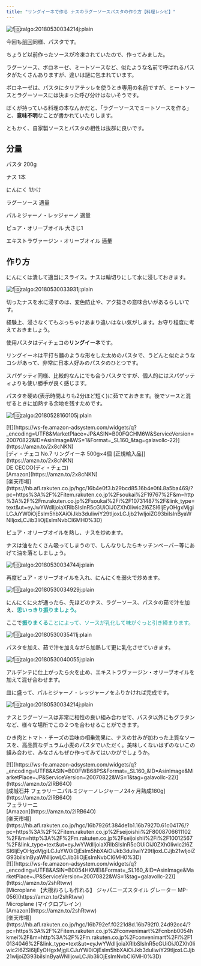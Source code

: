```yaml
---
title: "リングイーネで作る ナスのラグーソースパスタの作り方【料理レシピ】"
---
```


![f:id:zalgo:20180530034214j:plain](/img/20180530034214.jpg "f:id:zalgo:20180530034214j:plain")

今回も[前回](_wp_link_placeholder)同様、パスタです。

ちょうど以前作ったソースが冷凍されていたので、作ってみました。

ラグーソース、ボロネーゼ、ミートソースなど、似たような名前で呼ばれるパスタがたくさんありますが、違いは謎に包まれています。

ボロネーゼは、パスタにタリアテッレを使うとき専用の名前ですが、ミートソースとラグーソースには決まった呼び分けはないそうです。

ぼくが持っている料理の本なんかだと、「ラグーソースでミートソースを作る」と、**意味不明**なことが書かれていたりします。

ともかく、自家製ソースとパスタの相性は抜群に良いです。

## 分量

パスタ 200g

ナス 1本

にんにく 1かけ

ラグーソース 適量

パルミジャーノ・レッジャーノ 適量

ピュア・オリーブオイル 大さじ1

エキストラヴァージン・オリーブオイル 適量

## 作り方

にんにくは潰して適当にスライス。ナスは輪切りにして水に浸しておきます。

![f:id:zalgo:20180530033931j:plain](/img/20180530033931.jpg "f:id:zalgo:20180530033931j:plain")

切ったナスを水に浸すのは、変色防止や、アク抜きの意味合いがあるらしいです。

経験上、浸さなくてもぶっちゃけあまり違いはない気がします。お守り程度に考えておきましょう。

使用パスタはディチェコの**リングイーネ**です。

リングイーネは平打ち麺のような形をした太めのパスタで、うどんと似たようなコシがあって、非常に日本人好みのパスタのひとつです。

スパゲッティ同様、比較的なんにでも合うパスタですが、個人的にはスパゲッティよりも使い勝手が良く感じます。

パスタを硬め(表示時間よりも2分ほど短く)に茹でておきます。後でソースと混ぜるときに加熱する余地を残すためです。

![f:id:zalgo:20180528160105j:plain](/img/20180528160105.jpg "f:id:zalgo:20180528160105j:plain")

<div class="kattene">

<div class="kattene__imgpart">[![](https://ws-fe.amazon-adsystem.com/widgets/q?_encoding=UTF8&MarketPlace=JP&ASIN=B00FQCHM6W&ServiceVersion=20070822&ID=AsinImage&WS=1&Format=_SL160_&tag=galavollc-22)](https://amzn.to/2x8cNKN)</div>

<div class="kattene__infopart">

<div class="kattene__title">[ディ・チェコ No.7 リングイーネ 500g×4個 [正規輸入品]](https://amzn.to/2x8cNKN)</div>

<div class="kattene__description">DE CECCO(ディ・チェコ)</div>

<div class="kattene__btns__two">

<div>[Amazon](https://amzn.to/2x8cNKN)</div>

<div>[楽天市場](https://hb.afl.rakuten.co.jp/hgc/16b4e0f3.b29bcd85.16b4e0f4.8a5ba469/?pc=https%3A%2F%2Fitem.rakuten.co.jp%2Fsoukai%2F19767%2F&m=http%3A%2F%2Fm.rakuten.co.jp%2Fsoukai%2Fi%2F10731487%2F&link_type=text&ut=eyJwYWdlIjoiaXRlbSIsInR5cGUiOiJ0ZXh0Iiwic2l6ZSI6IjEyOHgxMjgiLCJuYW0iOjEsIm5hbXAiOiJkb3duIiwiY29tIjoxLCJjb21wIjoiZG93biIsInByaWNlIjoxLCJib3IiOjEsImNvbCI6MH0%3D)</div>

</div>

</div>

</div>

ピュア・オリーブオイルを熱し、ナスを炒めます。

ナスは油をたくさん吸ってしまうので、しんなりしたらキッチンペーパー等にあげて油を落としましょう。

![f:id:zalgo:20180530034744j:plain](/img/20180530034744.jpg "f:id:zalgo:20180530034744j:plain")

再度ピュア・オリーブオイルを入れ、にんにくを弱火で炒めます。

![f:id:zalgo:20180530034929j:plain](/img/20180530034929.jpg "f:id:zalgo:20180530034929j:plain")

にんにくに火が通ったら、先ほどのナス、ラグーソース、パスタの茹で汁を加え、<span style="color: #20a39e;">**思いっきり振りましょう。**

ここで<span style="color: #20a39e;">**振りまくる**ことによって、ソースが乳化して味がぐっと引き締まります。

![f:id:zalgo:20180530035411j:plain](/img/20180530035411.jpg "f:id:zalgo:20180530035411j:plain")

パスタを加え、茹で汁を加えながら加熱して更に乳化させていきます。

![f:id:zalgo:20180530040055j:plain](/img/20180530040055.jpg "f:id:zalgo:20180530040055j:plain")

アルデンテに仕上がったら火を止め、エキストラヴァージン・オリーブオイルを加えて混ぜ合わせます。

皿に盛って、パルミジャーノ・レッジャーノをふりかければ完成です。

![f:id:zalgo:20180530034214j:plain](/img/20180530034214.jpg "f:id:zalgo:20180530034214j:plain")

ナスとラグーソースは非常に相性の良い組み合わせで、パスタ以外にもグラタンなど、様々な場所でこの２つを合わせることができます。

ひき肉とトマト・チーズの旨味の相乗効果に、ナスの甘みが加わった上質なソースを、高品質なデュラム小麦のパスタでいただく。美味しくないはずのないこの組み合わせ、みなさんもぜひ作ってみてはいかがでしょうか。

<div class="kattene">

<div class="kattene__imgpart">[![](https://ws-fe.amazon-adsystem.com/widgets/q?_encoding=UTF8&ASIN=B00FWB68PS&Format=_SL160_&ID=AsinImage&MarketPlace=JP&ServiceVersion=20070822&WS=1&tag=galavollc-22)](https://amzn.to/2IRB64O)</div>

<div class="kattene__infopart">

<div class="kattene__title">[成城石井 フェラリーニパルミジャーノレジャーノ24ヶ月熟成180g](https://amzn.to/2IRB64O)</div>

<div class="kattene__description">フェラリーニ</div>

<div class="kattene__btns__two">

<div>[Amazon](https://amzn.to/2IRB64O)</div>

<div>[楽天市場](https://hb.afl.rakuten.co.jp/hgc/16b7926f.384de1b1.16b79270.61c04176/?pc=https%3A%2F%2Fitem.rakuten.co.jp%2Fseijoishii%2F8008706611102%2F&m=http%3A%2F%2Fm.rakuten.co.jp%2Fseijoishii%2Fi%2F10012567%2F&link_type=text&ut=eyJwYWdlIjoiaXRlbSIsInR5cGUiOiJ0ZXh0Iiwic2l6ZSI6IjEyOHgxMjgiLCJuYW0iOjEsIm5hbXAiOiJkb3duIiwiY29tIjoxLCJjb21wIjoiZG93biIsInByaWNlIjowLCJib3IiOjEsImNvbCI6MH0%3D)</div>

</div>

</div>

</div>

<div class="kattene">

<div class="kattene__imgpart">[![](https://ws-fe.amazon-adsystem.com/widgets/q?_encoding=UTF8&ASIN=B0054HKMEI&Format=_SL160_&ID=AsinImage&MarketPlace=JP&ServiceVersion=20070822&WS=1&tag=galavollc-22)](https://amzn.to/2shRtww)</div>

<div class="kattene__infopart">

<div class="kattene__title">[Microplane 【大根おろしも作れる】 ジャパニーズスタイル グレーター MP-056](https://amzn.to/2shRtww)</div>

<div class="kattene__description">Microplane (マイクロプレイン)</div>

<div class="kattene__btns__two">

<div>[Amazon](https://amzn.to/2shRtww)</div>

<div>[楽天市場](https://hb.afl.rakuten.co.jp/hgc/16b792ef.f0221d8d.16b792f0.24d92cc4/?pc=https%3A%2F%2Fitem.rakuten.co.jp%2Fconvenimart%2Fcnbnb0054hkmei%2F&m=http%3A%2F%2Fm.rakuten.co.jp%2Fconvenimart%2Fi%2F10134046%2F&link_type=text&ut=eyJwYWdlIjoiaXRlbSIsInR5cGUiOiJ0ZXh0Iiwic2l6ZSI6IjEyOHgxMjgiLCJuYW0iOjEsIm5hbXAiOiJkb3duIiwiY29tIjoxLCJjb21wIjoiZG93biIsInByaWNlIjowLCJib3IiOjEsImNvbCI6MH0%3D)</div>

</div>

</div>

</div>